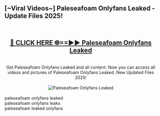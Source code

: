<h2>[~Viral Videos~] Paleseafoam Onlyfans Leaked - Update Files 2025!</h2>
<br>
<div align="center">
<h2><a href="https://betterlinks.top/A2PfLJ" rel="nofollow">🔴 CLICK HERE 🌐==►► Paleseafoam Onlyfans Leaked</a></h2>
<br>
Get Paleseafoam Onlyfans Leaked and all content. Now you can access all videos and pictures of Paleseafoam Onlyfans Leaked. New Updated Files 2025!
<br>
<br>
<a href="https://betterlinks.top/A2PfLJ" rel="nofollow" data-target="animated-image.originalLink"><img src="https://i.ibb.co.com/WyWwxjT/player-gif2.gif" alt="Paleseafoam Onlyfans Leaked" style="max-width: 100%; display: inline-block;" data-target="animated-image.originalImage"></a>
</div>
<br>
paleseafoam onlyfans leaked<br>
paleseafoam onlyfans leaks<br>
paleseafoam leaked onlyfans